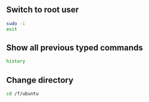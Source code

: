 ## Switch to root user

```bash
sudo -i
exit
```

## Show all previous typed commands

```bash
history
```

## Change directory

```bash
cd /f/ubuntu
```
